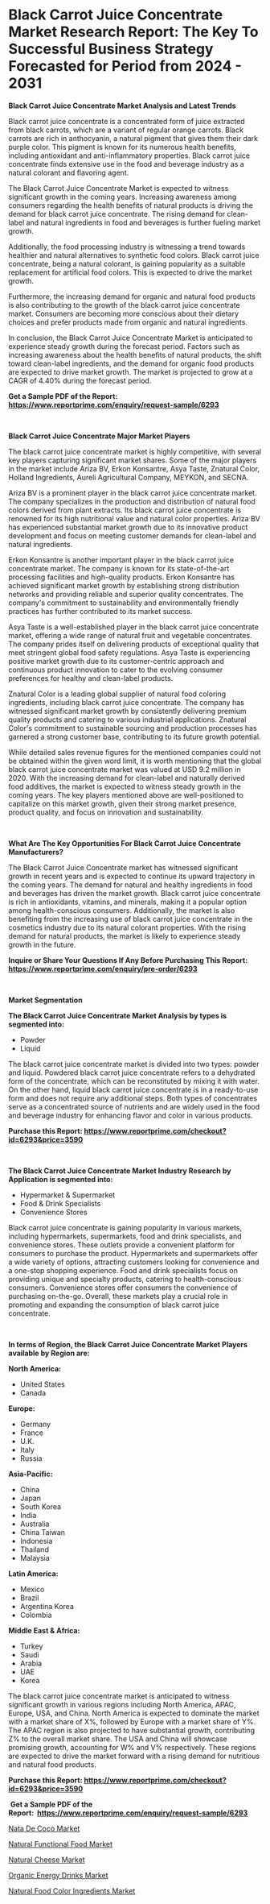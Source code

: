 <p><h1>Black Carrot Juice Concentrate Market Research Report: The Key To Successful Business Strategy Forecasted for Period from 2024 - 2031</h1></p><p><strong>Black Carrot Juice Concentrate Market Analysis and Latest Trends</strong></p>
<p><p>Black carrot juice concentrate is a concentrated form of juice extracted from black carrots, which are a variant of regular orange carrots. Black carrots are rich in anthocyanin, a natural pigment that gives them their dark purple color. This pigment is known for its numerous health benefits, including antioxidant and anti-inflammatory properties. Black carrot juice concentrate finds extensive use in the food and beverage industry as a natural colorant and flavoring agent.</p><p>The Black Carrot Juice Concentrate Market is expected to witness significant growth in the coming years. Increasing awareness among consumers regarding the health benefits of natural products is driving the demand for black carrot juice concentrate. The rising demand for clean-label and natural ingredients in food and beverages is further fueling market growth.</p><p>Additionally, the food processing industry is witnessing a trend towards healthier and natural alternatives to synthetic food colors. Black carrot juice concentrate, being a natural colorant, is gaining popularity as a suitable replacement for artificial food colors. This is expected to drive the market growth.</p><p>Furthermore, the increasing demand for organic and natural food products is also contributing to the growth of the black carrot juice concentrate market. Consumers are becoming more conscious about their dietary choices and prefer products made from organic and natural ingredients.</p><p>In conclusion, the Black Carrot Juice Concentrate Market is anticipated to experience steady growth during the forecast period. Factors such as increasing awareness about the health benefits of natural products, the shift toward clean-label ingredients, and the demand for organic food products are expected to drive market growth. The market is projected to grow at a CAGR of 4.40% during the forecast period.</p></p>
<p><strong>Get a Sample PDF of the Report:&nbsp; <a href="https://www.reportprime.com/enquiry/request-sample/6293">https://www.reportprime.com/enquiry/request-sample/6293</a></strong></p>
<p>&nbsp;</p>
<p><strong>Black Carrot Juice Concentrate Major Market Players</strong></p>
<p><p>The black carrot juice concentrate market is highly competitive, with several key players capturing significant market shares. Some of the major players in the market include Ariza BV, Erkon Konsantre, Asya Taste, Znatural Color, Holland Ingredients, Aureli Agricultural Company, MEYKON, and SECNA.</p><p>Ariza BV is a prominent player in the black carrot juice concentrate market. The company specializes in the production and distribution of natural food colors derived from plant extracts. Its black carrot juice concentrate is renowned for its high nutritional value and natural color properties. Ariza BV has experienced substantial market growth due to its innovative product development and focus on meeting customer demands for clean-label and natural ingredients.</p><p>Erkon Konsantre is another important player in the black carrot juice concentrate market. The company is known for its state-of-the-art processing facilities and high-quality products. Erkon Konsantre has achieved significant market growth by establishing strong distribution networks and providing reliable and superior quality concentrates. The company's commitment to sustainability and environmentally friendly practices has further contributed to its market success.</p><p>Asya Taste is a well-established player in the black carrot juice concentrate market, offering a wide range of natural fruit and vegetable concentrates. The company prides itself on delivering products of exceptional quality that meet stringent global food safety regulations. Asya Taste is experiencing positive market growth due to its customer-centric approach and continuous product innovation to cater to the evolving consumer preferences for healthy and clean-label products.</p><p>Znatural Color is a leading global supplier of natural food coloring ingredients, including black carrot juice concentrate. The company has witnessed significant market growth by consistently delivering premium quality products and catering to various industrial applications. Znatural Color's commitment to sustainable sourcing and production processes has garnered a strong customer base, contributing to its future growth potential.</p><p>While detailed sales revenue figures for the mentioned companies could not be obtained within the given word limit, it is worth mentioning that the global black carrot juice concentrate market was valued at USD 9.2 million in 2020. With the increasing demand for clean-label and naturally derived food additives, the market is expected to witness steady growth in the coming years. The key players mentioned above are well-positioned to capitalize on this market growth, given their strong market presence, product quality, and focus on innovation and sustainability.</p></p>
<p>&nbsp;</p>
<p><strong>What Are The Key Opportunities For Black Carrot Juice Concentrate Manufacturers?</strong></p>
<p><p>The Black Carrot Juice Concentrate market has witnessed significant growth in recent years and is expected to continue its upward trajectory in the coming years. The demand for natural and healthy ingredients in food and beverages has driven the market growth. Black carrot juice concentrate is rich in antioxidants, vitamins, and minerals, making it a popular option among health-conscious consumers. Additionally, the market is also benefiting from the increasing use of black carrot juice concentrate in the cosmetics industry due to its natural colorant properties. With the rising demand for natural products, the market is likely to experience steady growth in the future.</p></p>
<p><strong>Inquire or Share Your Questions If Any Before Purchasing This Report: <a href="https://www.reportprime.com/enquiry/pre-order/6293">https://www.reportprime.com/enquiry/pre-order/6293</a></strong></p>
<p>&nbsp;</p>
<p><strong>Market Segmentation</strong></p>
<p><strong>The Black Carrot Juice Concentrate Market Analysis by types is segmented into:</strong></p>
<p><ul><li>Powder</li><li>Liquid</li></ul></p>
<p><p>The black carrot juice concentrate market is divided into two types: powder and liquid. Powdered black carrot juice concentrate refers to a dehydrated form of the concentrate, which can be reconstituted by mixing it with water. On the other hand, liquid black carrot juice concentrate is in a ready-to-use form and does not require any additional steps. Both types of concentrates serve as a concentrated source of nutrients and are widely used in the food and beverage industry for enhancing flavor and color in various products.</p></p>
<p><strong>Purchase this Report:&nbsp;<a href="https://www.reportprime.com/checkout?id=6293&price=3590">https://www.reportprime.com/checkout?id=6293&price=3590</a></strong></p>
<p>&nbsp;</p>
<p><strong>The Black Carrot Juice Concentrate Market Industry Research by Application is segmented into:</strong></p>
<p><ul><li>Hypermarket & Supermarket</li><li>Food & Drink Specialists</li><li>Convenience Stores</li></ul></p>
<p><p>Black carrot juice concentrate is gaining popularity in various markets, including hypermarkets, supermarkets, food and drink specialists, and convenience stores. These outlets provide a convenient platform for consumers to purchase the product. Hypermarkets and supermarkets offer a wide variety of options, attracting customers looking for convenience and a one-stop shopping experience. Food and drink specialists focus on providing unique and specialty products, catering to health-conscious consumers. Convenience stores offer consumers the convenience of purchasing on-the-go. Overall, these markets play a crucial role in promoting and expanding the consumption of black carrot juice concentrate.</p></p>
<p>&nbsp;</p>
<p><strong>In terms of Region, the Black Carrot Juice Concentrate Market Players available by Region are:</strong></p>
<p>
    <p> <strong> North America: </strong>
        <ul>
            <li>United States</li>
            <li>Canada</li>
        </ul>
        </p> 
    <p> <strong> Europe: </strong>
        <ul>
            <li>Germany</li>
            <li>France</li>
            <li>U.K.</li>
            <li>Italy</li>
            <li>Russia</li>
        </ul>
        </p> 
    <p> <strong> Asia-Pacific: </strong>
        <ul>
            <li>China</li>
            <li>Japan</li>
            <li>South Korea</li>
            <li>India</li>
            <li>Australia</li>
            <li>China Taiwan</li>
            <li>Indonesia</li>
            <li>Thailand</li>
            <li>Malaysia</li>
        </ul>
        </p> 
    <p> <strong> Latin America: </strong>
        <ul>
            <li>Mexico</li>
            <li>Brazil</li>
            <li>Argentina Korea</li>
            <li>Colombia</li>
        </ul>
        </p> 
    <p> <strong> Middle East & Africa: </strong>
        <ul>
            <li>Turkey</li>
            <li>Saudi</li>
            <li>Arabia</li>
            <li>UAE</li>
            <li>Korea</li>
        </ul>
    </p>
    </p>
<p><p>The black carrot juice concentrate market is anticipated to witness significant growth in various regions including North America, APAC, Europe, USA, and China. North America is expected to dominate the market with a market share of X%, followed by Europe with a market share of Y%. The APAC region is also projected to have substantial growth, contributing Z% to the overall market share. The USA and China will showcase promising growth, accounting for W% and V% respectively. These regions are expected to drive the market forward with a rising demand for nutritious and natural food products.</p></p>
<p><strong>Purchase this Report: <a href="https://www.reportprime.com/checkout?id=6293&price=3590">https://www.reportprime.com/checkout?id=6293&price=3590</a></strong></p>
<p>&nbsp;<strong>Get a Sample PDF of the Report:&nbsp;&nbsp;<a href="https://www.reportprime.com/enquiry/request-sample/6293">https://www.reportprime.com/enquiry/request-sample/6293</a></strong></p>
<p><strong></strong></p>
<p><p><a href="https://github.com/deliacustodio40/Market-Research-Report-List-2/blob/main/nata-de-coco-market.md">Nata De Coco Market</a></p><p><a href="https://github.com/ambrozg/Market-Research-Report-List-2/blob/main/natural-functional-food-market.md">Natural Functional Food Market</a></p><p><a href="https://github.com/scarol104/Market-Research-Report-List-2/blob/main/natural-cheese-market.md">Natural Cheese Market</a></p><p><a href="https://github.com/gshchiplitsov/Market-Research-Report-List-2/blob/main/organic-energy-drinks-market.md">Organic Energy Drinks Market</a></p><p><a href="https://github.com/dzharov81/Market-Research-Report-List-2/blob/main/natural-food-color-ingredients-market.md">Natural Food Color Ingredients Market</a></p></p>